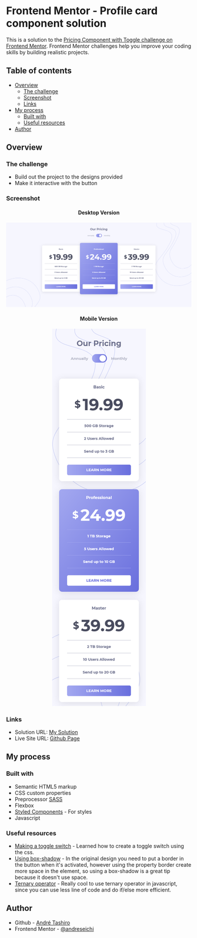 # Frontend Mentor - Profile card component solution

This is a solution to the [Pricing Component with Toggle challenge on Frontend Mentor](https://www.frontendmentor.io/challenges/pricing-component-with-toggle-8vPwRMIC). Frontend Mentor challenges help you improve your coding skills by building realistic projects.

## Table of contents

- [Overview](#overview)
  - [The challenge](#the-challenge)
  - [Screenshot](#screenshot)
  - [Links](#links)
- [My process](#my-process)
  - [Built with](#built-with)
  - [Useful resources](#useful-resources)
- [Author](#author)

## Overview

### The challenge

- Build out the project to the designs provided
- Make it interactive with the button

### Screenshot

<h4 align="center">Desktop Version</h4>

![Desktop Version](./screenshots/desktop-version.png)

<h4 align="center">Mobile Version</h4>
<p align="center">
  <img src="./screenshots/mobile-version.png" alt="Mobile Version">
</p>

### Links

- Solution URL: [My Solution](https://github.com/andreseichi/pricing-component-with-toggle)
- Live Site URL: [Github Page](https://andreseichi.github.io/pricing-component-with-toggle/)

## My process

### Built with

- Semantic HTML5 markup
- CSS custom properties
- Preprocessor [SASS](https://sass-lang.com/)
- Flexbox
- [Styled Components](https://styled-components.com/) - For styles
- Javascript

### Useful resources

- [Making a toggle switch](https://www.w3schools.com/howto/howto_css_switch.asp) - Learned how to create a toggle switch using the css.
- [Using box-shadow](https://flaviocopes.com/css-border-inside-element/) - In the original design you need to put a border in the button when it's activated, however using the property border create more space in the element, so using a box-shadow is a great tip because it doesn't use space.
- [Ternary operator](https://developer.mozilla.org/en-US/docs/Web/JavaScript/Reference/Operators/Conditional_Operator) - Really cool to use ternary operator in javascript, since you can use less line of code and do if/else more efficient.

## Author

- Github - [André Tashiro](https://github.com/andreseichi)
- Frontend Mentor - [@andreseichi](https://www.frontendmentor.io/profile/andreseichi)
